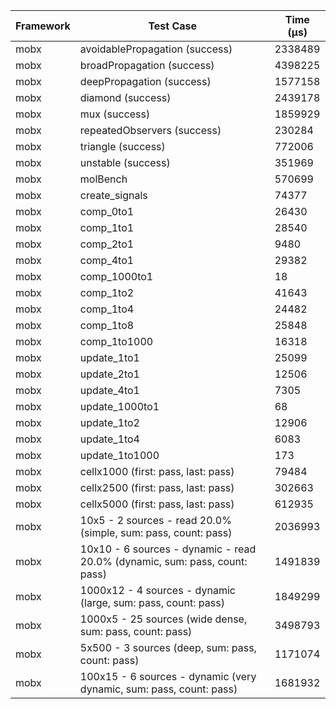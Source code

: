 | Framework | Test Case | Time (μs) |
| --- | --- | --- |
| mobx | avoidablePropagation (success) | 2338489 |
| mobx | broadPropagation (success) | 4398225 |
| mobx | deepPropagation (success) | 1577158 |
| mobx | diamond (success) | 2439178 |
| mobx | mux (success) | 1859929 |
| mobx | repeatedObservers (success) | 230284 |
| mobx | triangle (success) | 772006 |
| mobx | unstable (success) | 351969 |
| mobx | molBench | 570699 |
| mobx | create_signals | 74377 |
| mobx | comp_0to1 | 26430 |
| mobx | comp_1to1 | 28540 |
| mobx | comp_2to1 | 9480 |
| mobx | comp_4to1 | 29382 |
| mobx | comp_1000to1 | 18 |
| mobx | comp_1to2 | 41643 |
| mobx | comp_1to4 | 24482 |
| mobx | comp_1to8 | 25848 |
| mobx | comp_1to1000 | 16318 |
| mobx | update_1to1 | 25099 |
| mobx | update_2to1 | 12506 |
| mobx | update_4to1 | 7305 |
| mobx | update_1000to1 | 68 |
| mobx | update_1to2 | 12906 |
| mobx | update_1to4 | 6083 |
| mobx | update_1to1000 | 173 |
| mobx | cellx1000 (first: pass, last: pass) | 79484 |
| mobx | cellx2500 (first: pass, last: pass) | 302663 |
| mobx | cellx5000 (first: pass, last: pass) | 612935 |
| mobx | 10x5 - 2 sources - read 20.0% (simple, sum: pass, count: pass) | 2036993 |
| mobx | 10x10 - 6 sources - dynamic - read 20.0% (dynamic, sum: pass, count: pass) | 1491839 |
| mobx | 1000x12 - 4 sources - dynamic (large, sum: pass, count: pass) | 1849299 |
| mobx | 1000x5 - 25 sources (wide dense, sum: pass, count: pass) | 3498793 |
| mobx | 5x500 - 3 sources (deep, sum: pass, count: pass) | 1171074 |
| mobx | 100x15 - 6 sources - dynamic (very dynamic, sum: pass, count: pass) | 1681932 |
